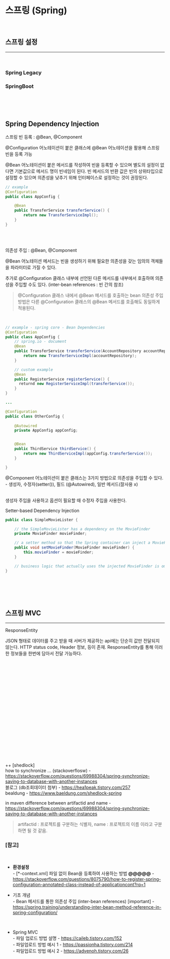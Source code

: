 # 스프링 (Spring)

<br>

## 스프링 설정
---

<br>

### Spring Legacy

### SpringBoot


<br><br><br>

## Spring Dependency Injection

스프링 빈 등록 : @Bean, @Component

@Configuration 어노테이션이 붙은 클래스에 @Bean 어노테이션을 활용해 스프링 빈을 등록 가능

@Bean 어노테이션이 붙은 메서드를 작성하여 빈을 등록할 수 있으며 별도의 설정이 없다면 기본값으로 메서드 명이 빈네임이 된다. 빈 메서드의 반환 값은 빈의 상위타입으로 설정할 수 있으며 의존성을 낮추기 위해 인터페이스로 설정하는 것이 권장된다.


``` java
// example
@Configuration
public class AppConfig {

    @Bean
    public TransferService transferService() {
        return new TransferServiceImpl();
    }
}

```
<br><br>

의존성 주입 : @Bean, @Component

@Bean 어노테이션 메서드는 빈을 생성하기 위해 필요한 의존성을 갖는 임의의 객체들을 파라미터로 가질 수 있다.

추가로 @Configuration 클래스 내부에 선언된 다른 메서드를 내부에서 호출하여 의존성을 주입할 수도 있다. (inter-bean references : 빈 간의 참조)
<br>
> @Configuration 클래스 내에서 @Bean 메서드를 호출하는 bean 의존성 주입방법은 다른 @Configuration 클래스의 @Bean 메서드를 호출해도 동일하게 적용된다.

<br>

``` java
// example - spring core - Bean Dependencies
@Configuration
public class AppConfig {
    // spring.io - document
    @Bean
    public TransferService transferService(AccountRepository accountRepository) {
        return new TransferServiceImpl(accountRepository);
    }

    // custom example
    @Bean
    public RegisterService registerService() {
      returnd new RegisterServiceImpl(transferService());
    }
}

...

@Configuration
public class OtherConfig {
    
    @Autowired
    private AppConfig appConfig;


    @Bean
    public ThirdService thirdService() {
        return new ThirdServiceImpl(appConfig.transferService());
    }

}

```

@Component 어노테이션이 붙은 클래스는 3가지 방법으로 의존성을 주입할 수 있다. - 생성자, 수정자(setter()), 필드 (@Autowired), 일반 메서드(잘사용 x)

<br>
생성자 주입을 사용하고 옵션이 필요할 때 수정자 주입을 사용한다.

Setter-based Dependency Injection

``` java 
public class SimpleMovieLister {

    // the SimpleMovieLister has a dependency on the MovieFinder
    private MovieFinder movieFinder;

    // a setter method so that the Spring container can inject a MovieFinder
    public void setMovieFinder(MovieFinder movieFinder) {
        this.movieFinder = movieFinder;
    }

    // business logic that actually uses the injected MovieFinder is omitted...
}
```



<br><br>

<br>

## 스프링 MVC 
---

ResponseEntity

JSON 형태로 데이터를 주고 받을 때 서버가 제공하는 api에는 단순히 값만 전달되지 않는다.
HTTP status code, Header 정보, 등이 존재.
ResponseEntity를 통해 이러한 정보들을 한번에 담아서 전달 가능하다.

<br><br><br>
<br><br><br>
<br><br><br>
<br><br><br>
<br><br><br>
<br><br><br>


++
[shedlock] <br>
how to synchronize ... (stackoverflosw) - https://stackoverflow.com/questions/69988304/spring-synchronize-saving-to-database-with-another-instances <br>
블로그 (db조회데이터 첨부) - https://hea1peak.tistory.com/257 <br>
bealdung - https://www.baeldung.com/shedlock-spring <br>

in maven
difference between artifactid and name - https://stackoverflow.com/questions/69988304/spring-synchronize-saving-to-database-with-another-instances <br>

> artifactid : 프로젝트를 구분하는 식별자, name : 프로젝트의 이름 이라고 구분하면 될 것 같음.

### [참고] 
<br>

  * **환경설정** <br>
  *-* [*-context.xml] 파일 없이 Bean을 등록하여 사용하는 방법 **@@@@@** - https://stackoverflow.com/questions/8075790/how-to-register-spring-configuration-annotated-class-instead-of-applicationcont?rq=1 <br>


  * 기초 개념 <br>
  *-* Bean 메서드를 통한 의존성 주입 (inter-bean references) [important] - https://spring.training/understanding-inter-bean-method-reference-in-spring-configuration/ <br>
  <br>

  * Spring MVC <br>
  *-* 파일 업로드 방법 설명 - https://caileb.tistory.com/152 <br>
  *-* 파일업로드 방법 예시 1 - https://passionha.tistory.com/214 <br>
  *-* 파일업로드 방법 예시 2 - https://advenoh.tistory.com/26 <br>

  